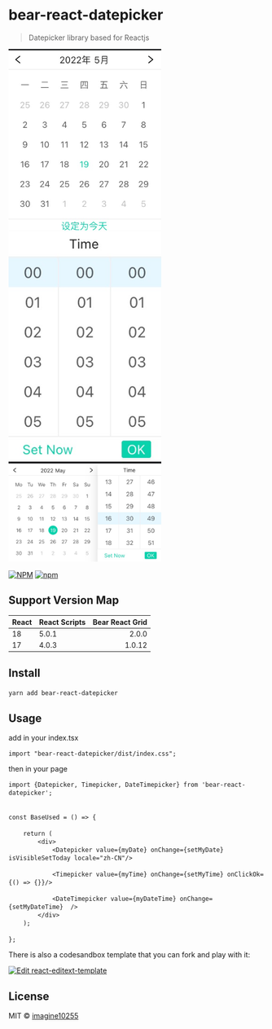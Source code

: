 # bear-react-datepicker

> Datepicker library based for Reactjs

<img src="./docs/datepicker.jpg" width="300"/>

<img src="./docs/timepicker.jpg" width="300"/>
<img src="./docs/datetimepicker.jpg" width="300"/>

[![NPM](https://img.shields.io/npm/v/bear-react-datepicker.svg)](https://www.npmjs.com/package/bear-react-datepicker)
[![npm](https://img.shields.io/npm/dm/bear-react-datepicker.svg)](https://www.npmjs.com/package/bear-react-datepicker)



## Support Version Map

React | React Scripts | Bear React Grid | 
------|:--------------|----------------:|
18    | 5.0.1         |           2.0.0 |
17    | 4.0.3         |          1.0.12 |

## Install

```bash
yarn add bear-react-datepicker
```

## Usage

add in your index.tsx
```tst
import "bear-react-datepicker/dist/index.css";

```

then in your page
```tsx
import {Datepicker, Timepicker, DateTimepicker} from 'bear-react-datepicker';


const BaseUsed = () => {

    return (
        <div>
            <Datepicker value={myDate} onChange={setMyDate} isVisibleSetToday locale="zh-CN"/>

            <Timepicker value={myTime} onChange={setMyTime} onClickOk={() => {}}/>
            
            <DateTimepicker value={myDateTime} onChange={setMyDateTime}  />
        </div>
    );

};
```


There is also a codesandbox template that you can fork and play with it:

[![Edit react-editext-template](https://codesandbox.io/static/img/play-codesandbox.svg)](https://codesandbox.io/s/9he8m8)


## License

MIT © [imagine10255](https://github.com/imagine10255)
